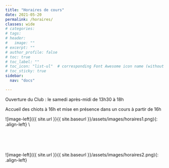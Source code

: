 ```yaml
---
title: "Horaires de cours"
date: 2021-05-20
permalink: /horaires/
classes: wide
# categories: 
# tags: 
# header:
#   image: ""
# excerpt: ""
# author_profile: false
# toc: true
# toc_label: ""
# toc_icon: "list-ul"  # corresponding Font Awesome icon name (without fa prefix)
# toc_sticky: true
sidebar:
  nav: "docs"

---
```


<div class="notice" markdown="1">

Ouverture du Club : le samedi après-midi de 13h30 à 18h

</div>

Accueil des chiots à 16h et mise en présence dans un cours à partir de 16h


![image-left]({{ site.url }}{{ site.baseurl }}/assets/images/horaires1.png){: .align-left}  \
  
<br>
  
<br>
  
<br>

![image-left]({{ site.url }}{{ site.baseurl }}/assets/images/horaires2.png){: .align-left} 


